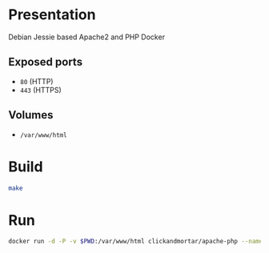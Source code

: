 # Presentation

Debian Jessie based Apache2 and PHP Docker

## Exposed ports

* `80` (HTTP)
* `443` (HTTPS)

## Volumes

* `/var/www/html`

# Build

```bash
make
```

# Run

```bash
docker run -d -P -v $PWD:/var/www/html clickandmortar/apache-php --name=<my_container>
````
